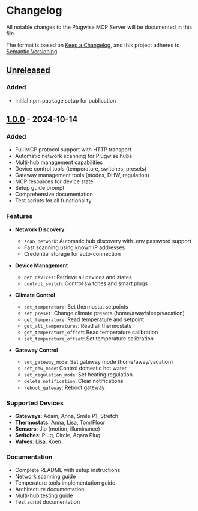 # Changelog

All notable changes to the Plugwise MCP Server will be documented in this file.

The format is based on [Keep a Changelog](https://keepachangelog.com/en/1.0.0/),
and this project adheres to [Semantic Versioning](https://semver.org/spec/v2.0.0.html).

## [Unreleased]

### Added
- Initial npm package setup for publication

## [1.0.0] - 2024-10-14

### Added
- Full MCP protocol support with HTTP transport
- Automatic network scanning for Plugwise hubs
- Multi-hub management capabilities
- Device control tools (temperature, switches, presets)
- Gateway management tools (modes, DHW, regulation)
- MCP resources for device state
- Setup guide prompt
- Comprehensive documentation
- Test scripts for all functionality

### Features
- **Network Discovery**
  - `scan_network`: Automatic hub discovery with .env password support
  - Fast scanning using known IP addresses
  - Credential storage for auto-connection

- **Device Management**
  - `get_devices`: Retrieve all devices and states
  - `control_switch`: Control switches and smart plugs
  
- **Climate Control**
  - `set_temperature`: Set thermostat setpoints
  - `set_preset`: Change climate presets (home/away/sleep/vacation)
  - `get_temperature`: Read temperature and setpoint
  - `get_all_temperatures`: Read all thermostats
  - `get_temperature_offset`: Read temperature calibration
  - `set_temperature_offset`: Set temperature calibration

- **Gateway Control**
  - `set_gateway_mode`: Set gateway mode (home/away/vacation)
  - `set_dhw_mode`: Control domestic hot water
  - `set_regulation_mode`: Set heating regulation
  - `delete_notification`: Clear notifications
  - `reboot_gateway`: Reboot gateway

### Supported Devices
- **Gateways**: Adam, Anna, Smile P1, Stretch
- **Thermostats**: Anna, Lisa, Tom/Floor
- **Sensors**: Jip (motion, illuminance)
- **Switches**: Plug, Circle, Aqara Plug
- **Valves**: Lisa, Koen

### Documentation
- Complete README with setup instructions
- Network scanning guide
- Temperature tools implementation guide
- Architecture documentation
- Multi-hub testing guide
- Test script documentation

[Unreleased]: https://github.com/Tommertom/plugwise-mcp-server/compare/v1.0.0...HEAD
[1.0.0]: https://github.com/Tommertom/plugwise-mcp-server/releases/tag/v1.0.0
